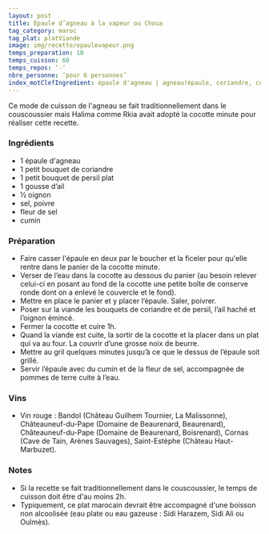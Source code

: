```yaml
---
layout: post
title: Epaule d’agneau à la vapeur ou Choua
tag_category: maroc
tag_plat: platViande
image: img/recette/epaulevapeur.png
temps_preparation: 10
temps_cuisson: 60
temps_repos: ‘-‘
nbre_personne: ‘pour 6 personnes’
index_motClefIngredient: épaule d'agneau | agneau!épaule, coriandre, cumin
---
```

Ce mode de cuisson de l'agneau se fait traditionnellement dans le couscoussier mais Halima comme Rkia avait adopté la cocotte minute pour réaliser cette recette.

### Ingrédients
* 1 épaule d'agneau
* 1 petit bouquet de coriandre
* 1 petit bouquet de persil plat
* 1 gousse d’ail
* ½ oignon
* sel, poivre
* fleur de sel
* cumin

### Préparation
* Faire casser l'épaule en deux par le boucher et la ficeler pour qu'elle rentre dans le panier de la cocotte minute.
* Verser de l’eau dans la cocotte au dessous du panier (au besoin relever celui-ci en posant au fond de la cocotte une petite boîte de conserve ronde dont on a enlevé le couvercle et le fond).
* Mettre en place le panier et y placer l’épaule. Saler, poivrer.
* Poser sur la viande les bouquets de coriandre et de persil, l’ail haché et l’oignon émincé.
* Fermer la cocotte et cuire 1h.
* Quand la viande est cuite, la sortir de la cocotte et la placer dans un plat qui va au four. La couvrir d’une grosse noix de beurre.
* Mettre au gril quelques minutes jusqu’à ce que le dessus de l’épaule soit grillé.
* Servir l’épaule avec du cumin et de la fleur de sel, accompagnée de pommes de terre cuite à l’eau.

### Vins
* Vin rouge : Bandol (Château Guilhem Tournier, La Malissonne), Châteauneuf-du-Pape (Domaine de Beaurenard, Beaurenard), Châteauneuf-du-Pape (Domaine de Beaurenard, Boisrenard), Cornas (Cave de Tain, Arènes Sauvages), Saint-Estèphe (Château Haut-Marbuzet).

### Notes
* Si la recette se fait traditionnellement dans le couscoussier, le temps de cuisson doit être d'au moins 2h.
* Typiquement, ce plat marocain devrait être accompagné d'une boisson non alcoolisée (eau plate ou eau gazeuse : Sidi Harazem, Sidi Ali ou Oulmès).
